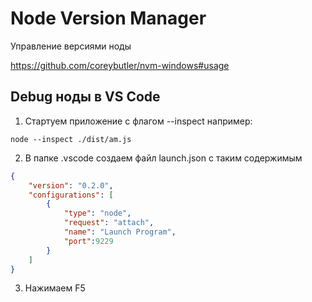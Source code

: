 # Node Version Manager
Управление версиями ноды

https://github.com/coreybutler/nvm-windows#usage



## Debug ноды в VS Code

1. Cтартуем приложение с флагом --inspect например:

```
node --inspect ./dist/am.js
```

2. В папке  .vscode создаем файл launch.json с таким содержимым
```json
{
    "version": "0.2.0",
    "configurations": [
        {
            "type": "node",
            "request": "attach",
            "name": "Launch Program",
            "port":9229
        }
    ]
}

```
3. Нажимаем F5
